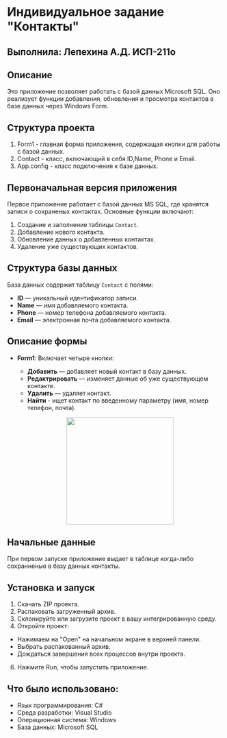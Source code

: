 # Индивидуальное задание "Контакты"
## Выполнила: Лепехина А.Д. ИСП-211о

## Описание
Это приложение позволяет работать с базой данных Microsoft SQL. Оно реализует функции добавления, обновления и просмотра контактов в базе данных через Windows Form.

## Структура проекта
1. Form1 - главная форма приложения, содержащая кнопки для работы с базой данных.
2. Contact - класс, включающий в себя ID,Name, Phone и Email.
3. App.config - класс подключения к базе данных.
   
## Первоначальная версия приложения
Первое приложение работает с базой данных MS SQL, где хранятся записи о сохраненых контактах. Основные функции включают:
1. Создание и заполнение таблицы `Contact`.
2. Добавление нового контакта.
3. Обновление данных о добавленных контактах.
4. Удаление уже существующих контактов.

## Структура базы данных
База данных содержит таблицу `Contact` с полями:
- **ID** — уникальный идентификатор записи.
- **Name** — имя добавляемого контакта.
- **Phone** — номер телефона добавляемого контакта.
- **Email** — электронная почта добавляемого контакта.

## Описание формы
- **Form1**: Включает четыре кнопки:
    - **Добавить** — добавляет новый контакт в базу данных.
    - **Редактрировать** — изменяет данные об уже существующем контакте.
    - **Удалить** — удаляет контакт.
    - **Найти** - ищет контакт по введенному параметру (имя, номер телефон, почта).
      
    <p align="center">
    <img src="https://github.com/user-attachments/assets/ecf3208e-9b79-4f8c-bf16-76e4a0f36cb3" width="250">
    </p> 


## Начальные данные
При первом запуске приложение выдает в таблице когда-либо сохранненые в базу данных контакты.


## Установка и запуск
1. Скачать ZIP проекта.
2. Распаковать загруженный архив.
3. Склонируйте или загрузите проект в вашу интегрированную среду. 
4. Откройте проект:
 - Нажимаем на "Open" на начальном экране в верхней панели.
 - Выбрать распакованный архив.
 - Дождаться завершения всех процессов внутри проекта.
6. Нажмите Run, чтобы запустить приложение.

## Что было использовано:
- Язык программирования: C#
- Среда разработки: Visual Studio
- Операционная система: Windows
- База данных: Microsoft SQL
